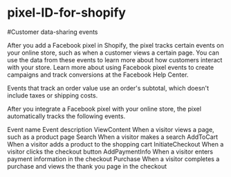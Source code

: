 # pixel-ID-for-shopify

#Customer data-sharing events

After you add a Facebook pixel in Shopify, the pixel tracks certain events on your online store, such as when a customer views a certain page. You can use the data from these events to learn more about how customers interact with your store. Learn more about using Facebook pixel events to create campaigns and track conversions at the Facebook Help Center.

Events that track an order value use an order's subtotal, which doesn't include taxes or shipping costs.

After you integrate a Facebook pixel with your online store, the pixel automatically tracks the following events.


Event name	Event description
ViewContent	When a visitor views a page, such as a product page
Search	When a visitor makes a search
AddToCart	When a visitor adds a product to the shopping cart
InitiateCheckout	When a visitor clicks the checkout button
AddPaymentInfo	When a visitor enters payment information in the checkout
Purchase	When a visitor completes a purchase and views the thank you page in the checkout
